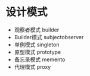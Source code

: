 # 设计模式

* 观察者模式 builder
* Builder模式 subjectobserver
* 单例模式 singleton
* 原型模式 prototype
* 备忘录模式 memento
* 代理模式 proxy
